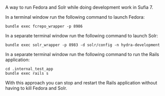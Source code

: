 A way to run Fedora and Solr while doing development work in Sufia 7.

In a terminal window run the following command to launch Fedora:

    bundle exec fcrepo_wrapper -p 8986

In a separate terminal window run the following command to launch Solr:

    bundle exec solr_wrapper -p 8983 -d solr/config -n hydra-development

In a separate terminal window run the following command to run the Rails application:

    cd .internal_test_app
    bundle exec rails s

With this approach you can stop and restart the Rails application without having to kill Fedora and Solr. 